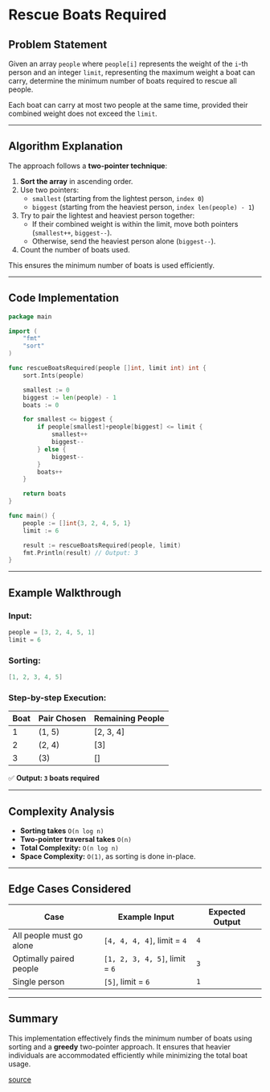 # Rescue Boats Required

## Problem Statement
Given an array `people` where `people[i]` represents the weight of the `i`-th person and an integer `limit`, representing the maximum weight a boat can carry, determine the minimum number of boats required to rescue all people.

Each boat can carry at most two people at the same time, provided their combined weight does not exceed the `limit`.

---

## Algorithm Explanation

The approach follows a **two-pointer technique**:

1. **Sort the array** in ascending order.
2. Use two pointers:
   - `smallest` (starting from the lightest person, `index 0`)
   - `biggest` (starting from the heaviest person, `index len(people) - 1`)
3. Try to pair the lightest and heaviest person together:
   - If their combined weight is within the limit, move both pointers (`smallest++`, `biggest--`).
   - Otherwise, send the heaviest person alone (`biggest--`).
4. Count the number of boats used.

This ensures the minimum number of boats is used efficiently.

---

## Code Implementation

```go
package main

import (
	"fmt"
	"sort"
)

func rescueBoatsRequired(people []int, limit int) int {
	sort.Ints(people)

	smallest := 0
	biggest := len(people) - 1
	boats := 0

	for smallest <= biggest {
		if people[smallest]+people[biggest] <= limit {
			smallest++
			biggest--
		} else {
			biggest--
		}
		boats++
	}

	return boats
}

func main() {
	people := []int{3, 2, 4, 5, 1}
	limit := 6

	result := rescueBoatsRequired(people, limit)
	fmt.Println(result) // Output: 3
}
```

---

## Example Walkthrough
### Input:
```go
people = [3, 2, 4, 5, 1]
limit = 6
```

### Sorting:
```go
[1, 2, 3, 4, 5]
```

### Step-by-step Execution:
| Boat | Pair Chosen | Remaining People |
|------|------------|------------------|
| 1    | (1, 5)     | [2, 3, 4]        |
| 2    | (2, 4)     | [3]              |
| 3    | (3)        | []               |

✅ **Output: `3` boats required**

---

## Complexity Analysis
- **Sorting takes** `O(n log n)`
- **Two-pointer traversal takes** `O(n)`
- **Total Complexity:** `O(n log n)`
- **Space Complexity:** `O(1)`, as sorting is done in-place.

---

## Edge Cases Considered
| Case | Example Input | Expected Output |
|------|--------------|----------------|
| All people must go alone | `[4, 4, 4, 4]`, limit = `4` | `4` |
| Optimally paired people | `[1, 2, 3, 4, 5]`, limit = `6` | `3` |
| Single person | `[5]`, limit = `6` | `1` |

---

## Summary
This implementation effectively finds the minimum number of boats using sorting and a **greedy** two-pointer approach. It ensures that heavier individuals are accommodated efficiently while minimizing the total boat usage.


[source](https://leetcode.com/problems/boats-to-save-people)